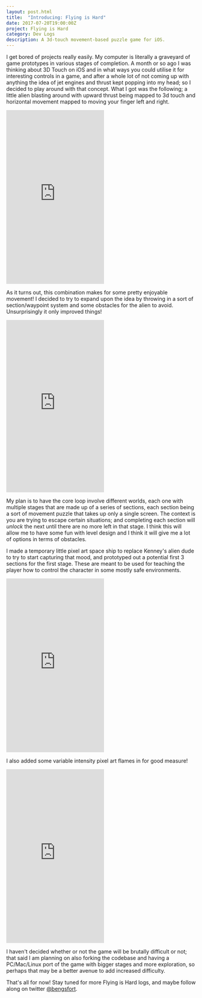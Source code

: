 ```yaml
---
layout: post.html
title:  "Introducing: Flying is Hard"
date: 2017-07-20T19:00:00Z
project: Flying is Hard
category: Dev Logs
description: A 3d-touch movement-based puzzle game for iOS.
---
```



I get bored of projects really easily. My computer is literally a graveyard of game prototypes in various stages of completion. A month or so ago I was thinking about 3D Touch on iOS and in what ways you could utilise it for interesting controls in a game, and after a whole lot of not coming up with anything the idea of jet engines and thrust kept popping into my head; so I decided to play around with that concept. What I got was the following; a little alien blasting around with upward thrust being mapped to 3d touch and horizontal movement mapped to moving your finger left and right.

<div class="streamable-container" style="max-width: 260px;">
	<div style="width:100%;height:0px;position:relative;padding-bottom:177.723%;">
		<iframe src="https://streamable.com/s/8d6j9/wqofpu" frameborder="0" width="100%" height="100%" allowfullscreen style="width:100%;height:100%;position:absolute;left:0px;top:0px;overflow:hidden;"></iframe>
	</div>
</div>

As it turns out, this combination makes for some pretty enjoyable movement! I decided to try to expand upon the idea by throwing in a sort of section/waypoint system and some obstacles for the alien to avoid. Unsurprisingly it only improved things!

<div class="streamable-container" style="max-width: 260px;">
	<div style="width:100%;height:0px;position:relative;padding-bottom:175.980%;"><iframe src="https://streamable.com/s/zq3lh/fzabfc" frameborder="0" width="100%" height="100%" allowfullscreen style="width:100%;height:100%;position:absolute;left:0px;top:0px;overflow:hidden;"></iframe></div>
</div>

My plan is to have the core loop involve different worlds, each one with multiple stages that are made up of a series of sections, each section being a sort of movement puzzle that takes up only a single screen. The context is you are trying to escape certain situations; and completing each section will _unlock_ the next until there are no more left in that stage. I think this will allow me to have some fun with level design and I think it will give me a lot of options in terms of obstacles.

I made a temporary little pixel art space ship to replace Kenney's alien dude to try to start capturing that mood, and prototyped out a potential first 3 sections for the first stage. These are meant to be used for teaching the player how to control the character in some mostly safe environments.

<div class="streamable-container" style="max-width: 260px;">
	<div style="width:100%;height:0px;position:relative;padding-bottom:177.723%;"><iframe src="https://streamable.com/s/iqd2s/zjeash" frameborder="0" width="100%" height="100%" allowfullscreen style="width:100%;height:100%;position:absolute;left:0px;top:0px;overflow:hidden;"></iframe></div>
</div>

I also added some variable intensity pixel art flames in for good measure!

<div class="streamable-container" style="max-width: 260px;">
	<div style="width:100%;height:0px;position:relative;padding-bottom:177.723%;"><iframe src="https://streamable.com/s/mq6ly/wzsjss" frameborder="0" width="100%" height="100%" allowfullscreen style="width:100%;height:100%;position:absolute;left:0px;top:0px;overflow:hidden;"></iframe></div>
</div>

I haven't decided whether or not the game will be brutally difficult or not; that said I am planning on also forking the codebase and having a PC/Mac/Linux port of the game with bigger stages and more exploration, so perhaps that may be a better avenue to add increased difficulty.

That's all for now! Stay tuned for more Flying is Hard logs, and maybe follow along on twitter [@bengsfort](https://twitter.com/bengsfort).